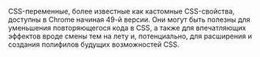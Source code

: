 CSS-переменные, более известные как кастомные CSS-свойства, доступны в
Chrome начиная 49-й версии. Они могут быть полезны для уменьшения повторяющегося кода в CSS, а
также для впечатляющих эффектов вроде смены тем на лету и, потенциально, для
расширения и создания полифилов будущих возможностей CSS.
